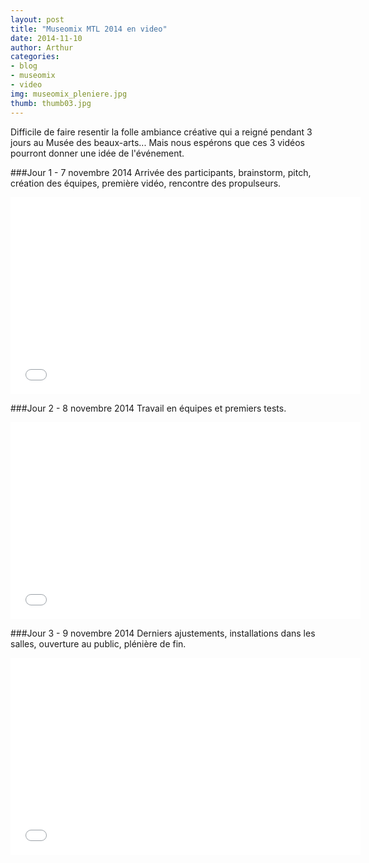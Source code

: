 ```yaml
---
layout: post
title: "Museomix MTL 2014 en video"
date: 2014-11-10
author: Arthur
categories:
- blog
- museomix
- video 
img: museomix_pleniere.jpg
thumb: thumb03.jpg
---
```


Difficile de faire resentir la folle ambiance créative qui a reigné pendant 3 jours au Musée des beaux-arts... Mais nous espérons que ces 3 vidéos pourront donner une idée de l'événement. 

 <!--more-->

###Jour 1 - 7 novembre 2014 
Arrivée des participants, brainstorm, pitch, création des équipes, première vidéo, rencontre des propulseurs.

<iframe width="560" height="315" src="//www.youtube.com/embed/12a1z3_lXbA?rel=0" frameborder="0" allowfullscreen></iframe>

###Jour 2 - 8 novembre 2014
Travail en équipes et premiers tests.

<iframe width="560" height="315" src="//www.youtube.com/embed/NS2MnQY5c3k?rel=0" frameborder="0" allowfullscreen></iframe>

###Jour 3 - 9 novembre 2014
Derniers ajustements, installations dans les salles, ouverture au public, plénière de fin. 

<iframe width="560" height="315" src="//www.youtube.com/embed/9GwgOvo29GM?rel=0" frameborder="0" allowfullscreen></iframe>
